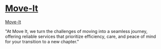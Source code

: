 # <a href="https://fatmaygn.github.io/Move-It/">Move-It</a>
<a href="https://fatmaygn.github.io/Move-It/">Move-It</a>


"At Move It, we turn the challenges of moving into a seamless journey, offering reliable services that prioritize efficiency, care, and peace of mind for your transition to a new chapter."
